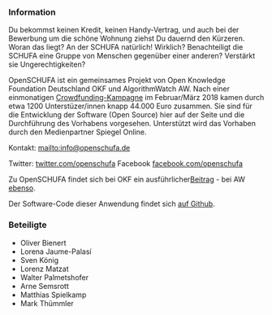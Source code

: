 ### Information

Du bekommst keinen Kredit, keinen Handy-Vertrag, und auch bei der Bewerbung um die schöne Wohnung ziehst Du dauernd den Kürzeren. Woran das liegt? An der SCHUFA natürlich! Wirklich? Benachteiligt die SCHUFA eine Gruppe von Menschen gegenüber einer anderen? Verstärkt sie Ungerechtigkeiten?

OpenSCHUFA ist ein gemeinsames Projekt von Open Knowledge Foundation Deutschland OKF und
AlgorithmWatch AW. Nach einer einmonatigen [Crowdfunding-Kampagne](https://www.startnext.com/openschufa) im Februar/März 2018 kamen durch
etwa 1200 Unterstüzer/innen knapp 44.000 Euro zusammen. Sie sind für die Entwicklung der Software (Open Source) hier auf der Seite und die Durchführung des Vorhabens vorgesehen. Unterstützt wird das Vorhaben durch den Medienpartner Spiegel Online.

Kontakt: <mailto:info@openschufa.de>

Twitter: [twitter.com/openschufa](https://twitter.com/openschufa)
Facebook [facebook.com/openschufa](https://www.facebook.com/openschufa)

Zu OpenSCHUFA findet sich bei OKF ein ausführlicher[Beitrag](https://okfn.de/blog/2018/02/openschufa/) -
bei AW [ebenso](https://algorithmwatch.org/de/openschufa-warum-wir-diese-kampagne-machen/).

Der Software-Code dieser Anwendung findet sich [auf Github](https://github.com/algorithmwatch/openschufa).

### Beteiligte

* Oliver Bienert  
* Lorena Jaume-Palasí  
* Sven König  
* Lorenz Matzat  
* Walter Palmetshofer  
* Arne Semsrott  
* Matthias Spielkamp
* Mark Thümmler
